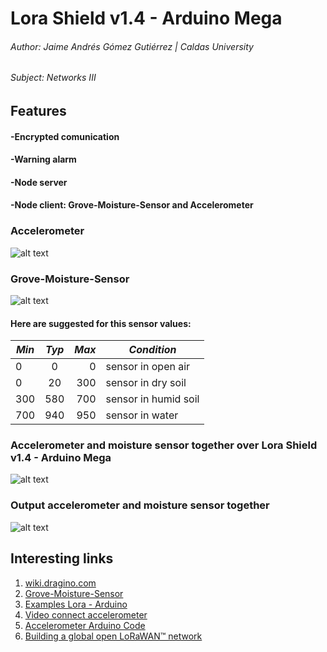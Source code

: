 # Lora Shield v1.4 - Arduino Mega
###### Author: Jaime Andrés Gómez Gutiérrez | Caldas University
###### Subject: Networks III

## Features 
#### -Encrypted comunication
#### -Warning alarm
#### -Node server
#### -Node client: Grove-Moisture-Sensor and Accelerometer


### Accelerometer

![alt text](http://i66.tinypic.com/r2ojeg.jpg  "Connect accelerometer to arduino mega 2560 ")



### Grove-Moisture-Sensor

![alt text](http://i63.tinypic.com/25h2z6c.jpg "Connect grove miosture sensor to arduino")


####   Here are suggested for this sensor values:
| *Min*   | *Typ*   | *Max*   | *Condition*             |
| --------|:-------:| -------:| -------------           |
| 0       | 0       | 0       | sensor in open air      |
| 0       | 20      | 300     | sensor in dry soil      |
| 300     | 580     | 700     | sensor in humid soil    |
| 700     | 940     | 950     | sensor in water         |

### Accelerometer and moisture sensor together over Lora Shield v1.4 - Arduino Mega

![alt text](http://i68.tinypic.com/ixfc74.jpg "Accelerometer and moisture sensor together over Lora Shield v1.4 - Arduino Mega 2560 ")


### Output accelerometer and moisture sensor together 

![alt text](http://i68.tinypic.com/9s48bn.png "Output later connect moisture sensor and accelerometer to arduino mega 2560 ")


## Interesting links

1. [wiki.dragino.com](https://wiki.dragino.com/index.php?title=Lora_Shield)
2. [Grove-Moisture-Sensor](http://wiki.seeedstudio.com/Grove-Moisture_Sensor)
3. [Examples Lora - Arduino](https://github.com/dragino/Lora/tree/master/Lora%20Shield)
4. [Video connect accelerometer](https://www.youtube.com/watch?v=_przDICw1-Q)
5. [Accelerometer Arduino Code](https://hetpro-store.com/TUTORIALES/mma7361-sensor-acelerometro/)
6. [Building a global open LoRaWAN™ network](https://www.thethingsnetwork.org/)









